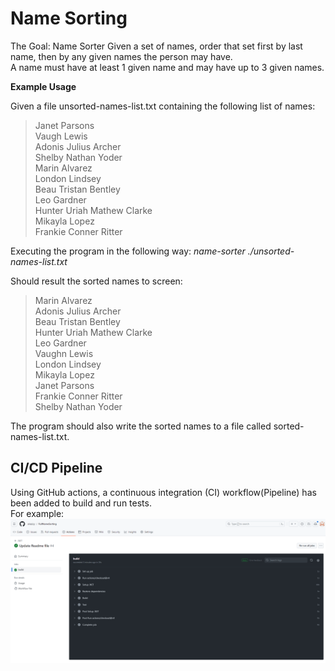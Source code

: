 # Name Sorting

The Goal: Name Sorter
Given a set of names, order that set first by last name, then by any given names the person may have.<br/>
A name must have at least 1 given name and may have up to 3 given names.

**Example Usage**

Given a file unsorted-names-list.txt containing the following list of names:
>Janet Parsons<br/>
>Vaugh Lewis<br/>
>Adonis Julius Archer<br/>
>Shelby Nathan Yoder<br/>
>Marin Alvarez<br/>
>London Lindsey<br/>
>Beau Tristan Bentley<br/>
>Leo Gardner<br/>
>Hunter Uriah Mathew Clarke<br/>
>Mikayla Lopez<br/>
>Frankie Conner Ritter<br/>

Executing the program in the following way:
_name-sorter ./unsorted-names-list.txt_

Should result the sorted names to screen:

>Marin Alvarez<br/>
>Adonis Julius Archer<br/>
>Beau Tristan Bentley<br/>
>Hunter Uriah Mathew Clarke<br/>
>Leo Gardner<br/>
>Vaughn Lewis<br/>
>London Lindsey<br/>
>Mikayla Lopez<br/>
>Janet Parsons<br/>
>Frankie Conner Ritter<br/>
>Shelby Nathan Yoder<br/>

The program should also write the sorted names to a file called sorted-names-list.txt.

## CI/CD Pipeline
Using GitHub actions, a continuous integration (CI) workflow(Pipeline) has been added to build and run tests.<br/>
For example:<br/>
![GitHub CI/CD workflow](GitHubActionWorkflow.png "GitHub CI/CD workflow")
